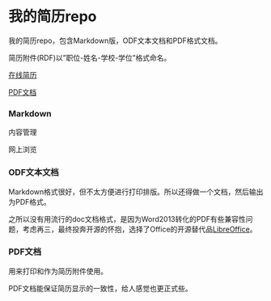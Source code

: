 我的简历repo
============

我的简历repo，包含Markdown版，ODF文本文档和PDF格式文档。

简历附件(RDF)以”职位-姓名-学校-学位”格式命名。

[在线简历](https://github.com/kitian616/resume/blob/master/%E5%89%8D%E7%AB%AF%E5%AE%9E%E4%B9%A0%E7%94%9F-%E7%94%B0%E7%90%A6-%E5%8C%97%E4%BA%AC%E7%A7%91%E6%8A%80%E5%A4%A7%E5%AD%A6-%E7%A1%95%E5%A3%AB.md)

[PDF文档](https://github.com/kitian616/resume/blob/master/%E5%89%8D%E7%AB%AF%E5%AE%9E%E4%B9%A0%E7%94%9F-%E7%94%B0%E7%90%A6-%E5%8C%97%E4%BA%AC%E7%A7%91%E6%8A%80%E5%A4%A7%E5%AD%A6-%E7%A1%95%E5%A3%AB.pdf)

### Markdown

内容管理

网上浏览

### ODF文本文档

Markdown格式很好，但不太方便进行打印排版。所以还得做一个文档，然后输出为PDF格式。

之所以没有用流行的doc文档格式，是因为Word2013转化的PDF有些兼容性问题，考虑再三，最终投奔开源的怀抱，选择了Office的开源替代品[LibreOffice](https://www.libreoffice.org/)。

### PDF文档

用来打印和作为简历附件使用。

PDF文档能保证简历显示的一致性，给人感觉也更正式些。
